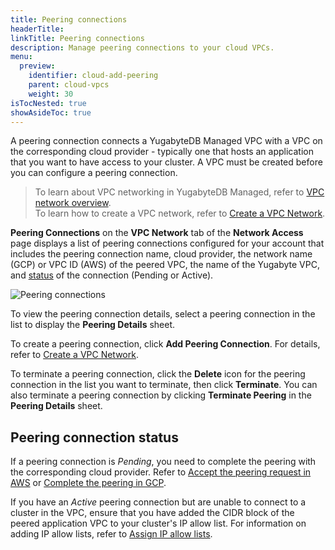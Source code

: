 ```yaml
---
title: Peering connections
headerTitle:
linkTitle: Peering connections
description: Manage peering connections to your cloud VPCs.
menu:
  preview:
    identifier: cloud-add-peering
    parent: cloud-vpcs
    weight: 30
isTocNested: true
showAsideToc: true
---
```


A peering connection connects a YugabyteDB Managed VPC with a VPC on the corresponding cloud provider - typically one that hosts an application that you want to have access to your cluster. A VPC must be created before you can configure a peering connection.

> To learn about VPC networking in YugabyteDB Managed, refer to [VPC network overview](../cloud-vpc-intro/).\
> To learn how to create a VPC network, refer to [Create a VPC Network](../cloud-add-vpc-aws/).

**Peering Connections** on the **VPC Network** tab of the **Network Access** page displays a list of peering connections configured for your account that includes the peering connection name, cloud provider, the network name (GCP) or VPC ID (AWS) of the peered VPC, the name of the Yugabyte VPC, and [status](#peering-connection-status) of the connection (Pending or Active).

![Peering connections](/images/yb-cloud/cloud-vpc-peering.png)

To view the peering connection details, select a peering connection in the list to display the **Peering Details** sheet.

To create a peering connection, click **Add Peering Connection**. For details, refer to [Create a VPC Network](../cloud-add-vpc-aws/).

To terminate a peering connection, click the **Delete** icon for the peering connection in the list you want to terminate, then click **Terminate**. You can also terminate a peering connection by clicking **Terminate Peering** in the **Peering Details** sheet.

## Peering connection status

If a peering connection is _Pending_, you need to complete the peering with the corresponding cloud provider. Refer to [Accept the peering request in AWS](../cloud-add-vpc-aws/#accept-the-peering-request-in-aws) or [Complete the peering in GCP](../cloud-add-vpc-gcp/#complete-the-peering-in-gcp).

If you have an _Active_ peering connection but are unable to connect to a cluster in the VPC, ensure that you have added the CIDR block of the peered application VPC to your cluster's IP allow list. For information on adding IP allow lists, refer to [Assign IP allow lists](../../../cloud-secure-clusters/add-connections/).
